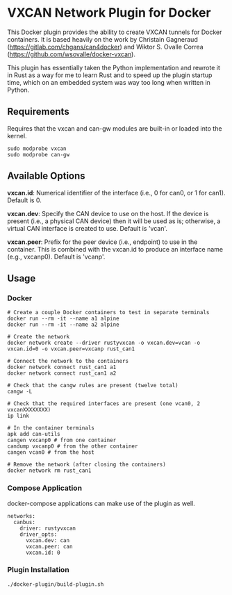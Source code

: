 # VXCAN Network Plugin for Docker

This Docker plugin provides the ability to create VXCAN tunnels for Docker containers. It is based heavily on the work by Christain Gagneraud (https://gitlab.com/chgans/can4docker) and Wiktor S. Ovalle Correa (https://github.com/wsovalle/docker-vxcan).

This plugin has essentially taken the Python implementation and rewrote it in Rust as a way for me to learn Rust and to speed up the plugin startup time, which on an embedded system was way too long when written in Python.

## Requirements

Requires that the vxcan and can-gw modules are built-in or loaded into the kernel.
```
sudo modprobe vxcan
sudo modprobe can-gw
```

## Available Options
**vxcan.id**: Numerical identifier of the interface (i.e., 0 for can0, or 1 for can1). Default is 0.

**vxcan.dev**: Specify the CAN device to use on the host. If the device is present (i.e., a physical CAN device) then it will be used as is; otherwise, a virtual CAN interface is created to use. Default is 'vcan'.

**vxcan.peer**: Prefix for the peer device (i.e., endpoint) to use in the container. This is combined with the vxcan.id to produce an interface name (e.g., vxcanp0). Default is 'vcanp'.

## Usage

### Docker
```
# Create a couple Docker containers to test in separate terminals
docker run --rm -it --name a1 alpine
docker run --rm -it --name a2 alpine

# Create the network
docker network create --driver rustyvxcan -o vxcan.dev=vcan -o vxcan.id=0 -o vxcan.peer=vxcanp rust_can1

# Connect the network to the containers
docker network connect rust_can1 a1
docker network connect rust_can1 a2

# Check that the cangw rules are present (twelve total)
cangw -L

# Check that the required interfaces are present (one vcan0, 2 vxcanXXXXXXXX)
ip link

# In the container terminals
apk add can-utils
cangen vxcanp0 # from one container
candump vxcanp0 # from the other container
cangen vcan0 # from the host

# Remove the network (after closing the containers)
docker network rm rust_can1
```

### Compose Application
docker-compose applications can make use of the plugin as well.
```
networks:
  canbus:
    driver: rustyvxcan
    driver_opts:
      vxcan.dev: can
      vxcan.peer: can
      vxcan.id: 0
```

### Plugin Installation
```
./docker-plugin/build-plugin.sh
```
